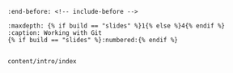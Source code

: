 ```{include} ../README.md
:end-before: <!-- include-before -->
```
```{toctree}
:maxdepth: {% if build == "slides" %}1{% else %}4{% endif %}
:caption: Working with Git
{% if build == "slides" %}:numbered:{% endif %}


content/intro/index
```
